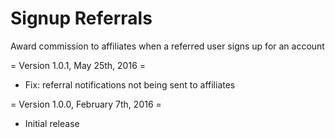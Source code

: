 Signup Referrals
====================

Award commission to affiliates when a referred user signs up for an account

= Version 1.0.1, May 25th, 2016 =
* Fix: referral notifications not being sent to affiliates

= Version 1.0.0, February 7th, 2016 =
* Initial release
